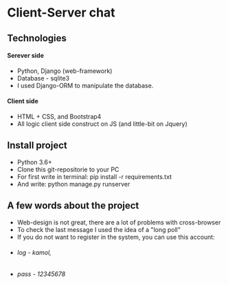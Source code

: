 # Client-Server chat

## Technologies
#### Serever side
* Python, Django (web-framework)
* Database - sqlite3
* I used Django-ORM to manipulate the database.

#### Client side
* HTML + CSS, and Bootstrap4
* All logic client side construct on JS (and little-bit on Jquery)

## Install project
* Python 3.6+
* Clone this git-repositorie to your PC
* For first write in terminal: pip install -r requirements.txt
* And write: python manage.py runserver

## A few words about the project
* Web-design is not great, there are a lot of problems with cross-browser
* To check the last message I used the idea of a "long poll"
* If you do not want to register in the system, you can use this account:
* ###### log - kamol, 
* ###### pass - 12345678
